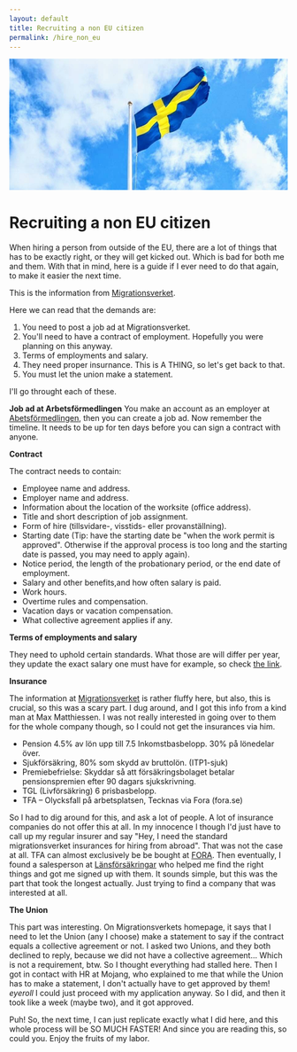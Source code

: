 ```yaml
---
layout: default
title: Recruiting a non EU citizen
permalink: /hire_non_eu
---
```


<div class="logo-container">
  <img src="assets/images/flag.jpeg" alt="Swedish Flag">
</div>

# Recruiting a non EU citizen

When hiring a person from outside of the EU, there are a lot of things that has to be exactly right, or they will get kicked out. Which is bad for both me and them. With that in mind, here is a guide if I ever need to do that again, to make it easier the next time.

This is the information from <a href="https://www.migrationsverket.se/arbetsgivare/du-vill-anstalla/anstalla-fran-lander-utanfor-eu-ees/anstallning/anstalld.html#svid10_2cd2e409193b84c506a2a791">Migrationsverket</a>.

Here we can read that the demands are: 
1. You need to post a job ad at Migrationsverket. 
1. You'll need to have a contract of employment. Hopefully you were planning on this anyway.
1. Terms of employments and salary.
1. They need proper insurnance. This is A THING, so let's get back to that. 
1. You must let the union make a statement.


I'll go throught each of these. 

**Job ad at Arbetsförmedlingen**
You make an account as an employer at <a href="https://arbetsformedlingen.se/for-arbetsgivare/rekrytera/annonsera-i-platsbanken">Abetsförmedlingen</a>, then you can create a job ad.
Now remember the timeline. It needs to be up for ten days before you can sign a contract with anyone.

**Contract**

The contract needs to contain: 
* Employee name and address.
* Employer name and address.
* Information about the location of the worksite (office address).
* Title and short description of job assignment.
* Form of hire (tillsvidare-, visstids- eller provanställning).
* Starting date (Tip: have the starting date be "when the work permit is approved". Otherwise if the approval process is too long and the starting date is passed, you may need to apply again).
* Notice period, the length of the probationary period, or the end date of employment.
* Salary and other benefits,and how often salary is paid.
* Work hours.
* Overtime rules and compensation.
* Vacation days or vacation compensation.
* What collective agreement applies if any.

**Terms of employments and salary**

 They need to uphold certain standards. What those are will differ per year, they update the exact salary one must have for example, so check <a href="https://www.migrationsverket.se/arbetsgivare/du-vill-anstalla/anstalla-fran-lander-utanfor-eu-ees/anstallning/anstalld.html#svid10_2cd2e409193b84c506a2b60b"> the link</a>.

**Insurance**

The information at <a href="https://www.migrationsverket.se/arbetsgivare/du-vill-anstalla/anstalla-fran-lander-utanfor-eu-ees/anstallning/anstalld.html#svid12_2cd2e409193b84c506a3109b"> Migrationsverket</a> is rather fluffy here, but also, this is crucial, so this was a scary part. 
I dug around, and I got this info from a kind man at Max Matthiessen. I was not really interested in going over to them for the whole company though, so I could not get the insurances via him.

* Pension 4.5% av lön upp till 7.5 Inkomstbasbelopp. 30% på lönedelar över.
* Sjukförsäkring, 80% som skydd av bruttolön. (ITP1-sjuk)
* Premiebefrielse: Skyddar så att försäkringsbolaget betalar pensionspremien efter 90 dagars sjukskrivning.
* TGL (Livförsäkring) 6 prisbasbelopp.
* TFA – Olycksfall på arbetsplatsen, Tecknas via Fora (fora.se)

So I had to dig around for this, and ask a lot of people. A lot of insurance companies do not offer this at all. In my innocence I though I'd just have to call up my regular insurer and say "Hey, I need the standard migrationsverket insurances for hiring from abroad". 
That was not the case at all. TFA can almost exclusively be be bought at <a href="https://www.fora.se/"> FORA</a>. Then eventually, I found a salesperson at <a href="https://www.lansforsakringar.se/stockholm/foretag/"> Länsförsäkringar</a> who helped me find the right things and got me signed up with them. 
It sounds simple, but this was the part that took the longest actually. Just trying to find a company that was interested at all.

**The Union**

This part was interesting. On Migrationsverkets homepage, it says that I need to let the Union (any I choose) make a statement to say if the contract equals a collective agreement or not. I asked two Unions, and they both declined to reply, because we did not have a collective agreement...
Which is not a requirement, btw. So I thought everything had stalled here. Then I got in contact with HR at Mojang, who explained to me that while the Union has to make a statement, I don't actually have to get approved by them! *eyeroll*
I could just proceed with my application anyway. So I did,  and then it took like a week (maybe two), and it got approved.

Puh! So, the next time, I can just replicate exactly what I did here, and this whole process will be SO MUCH FASTER! And since you are reading this, so could you. Enjoy the fruits of my labor.

<!--<div class="logo-container">
<!--  <img src="assets/images/Roden_Small.png" alt="Roden Logo Head" style="max-width: 50px; height: auto;">>
<!--</div>

<!-- Add any more sections as needed -->
